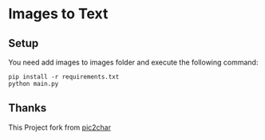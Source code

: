 # Images to Text

## Setup

You need add images to images folder and execute the following command:

```shell script
pip install -r requirements.txt
python main.py
```

## Thanks

This Project fork from [pic2char](https://github.com/pengfexue2/pic2char)